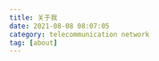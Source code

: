 ```yaml
---
title: 关于我
date: 2021-08-08 08:07:05
category: telecommunication network
tag: [about]
---
```


